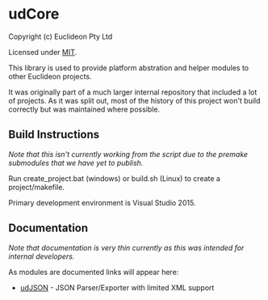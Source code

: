 # udCore

Copyright (c) Euclideon Pty Ltd

Licensed under [MIT](./LICENSE.md).

This library is used to provide platform abstration and helper modules to other Euclideon projects.

It was originally part of a much larger internal repository that included a lot of projects. As it was split out, most of the history of this project won't build correctly but was maintained where possible.

## Build Instructions

_Note that this isn't currently working from the script due to the premake submodules that we have yet to publish._

Run create_project.bat (windows) or build.sh (Linux) to create a project/makefile.

Primary development environment is Visual Studio 2015.

## Documentation

_Note that documentation is very thin currently as this was intended for internal developers._

As modules are documented links will appear here:
* [udJSON](./Docs/udJSON.md) - JSON Parser/Exporter with limited XML support
